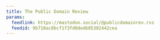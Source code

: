 ```yaml
---
title: The Public Domain Review
params:
  feedlink: https://mastodon.social/@publicdomainrev.rss
  feedid: 9b710ac8bcf1f3fd0dedb85302442cea
---
```

